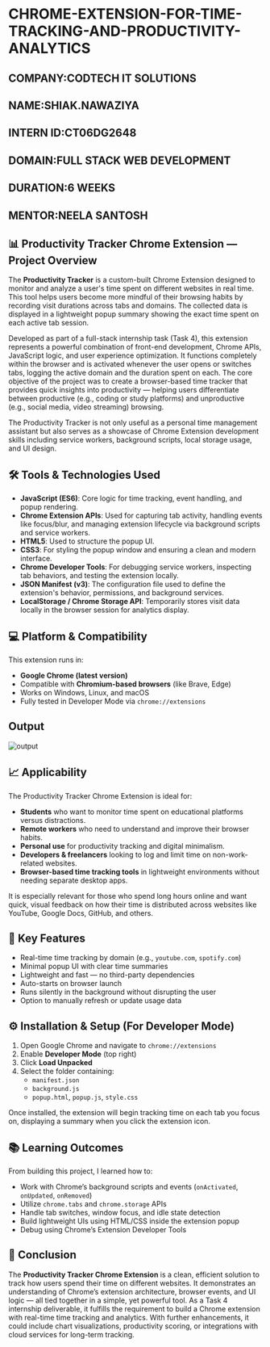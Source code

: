 # CHROME-EXTENSION-FOR-TIME-TRACKING-AND-PRODUCTIVITY-ANALYTICS

## COMPANY:CODTECH IT SOLUTIONS

## NAME:SHIAK.NAWAZIYA

## INTERN ID:CT06DG2648

## DOMAIN:FULL STACK WEB DEVELOPMENT

## DURATION:6 WEEKS

## MENTOR:NEELA SANTOSH

## 📊 Productivity Tracker Chrome Extension — Project Overview

The **Productivity Tracker** is a custom-built Chrome Extension designed to monitor and analyze a user's time spent on different websites in real time. This tool helps users become more mindful of their browsing habits by recording visit durations across tabs and domains. The collected data is displayed in a lightweight popup summary showing the exact time spent on each active tab session.

Developed as part of a full-stack internship task (Task 4), this extension represents a powerful combination of front-end development, Chrome APIs, JavaScript logic, and user experience optimization. It functions completely within the browser and is activated whenever the user opens or switches tabs, logging the active domain and the duration spent on each. The core objective of the project was to create a browser-based time tracker that provides quick insights into productivity — helping users differentiate between productive (e.g., coding or study platforms) and unproductive (e.g., social media, video streaming) browsing.

The Productivity Tracker is not only useful as a personal time management assistant but also serves as a showcase of Chrome Extension development skills including service workers, background scripts, local storage usage, and UI design.



## 🛠 Tools & Technologies Used

- **JavaScript (ES6)**: Core logic for time tracking, event handling, and popup rendering.
- **Chrome Extension APIs**: Used for capturing tab activity, handling events like focus/blur, and managing extension lifecycle via background scripts and service workers.
- **HTML5**: Used to structure the popup UI.
- **CSS3**: For styling the popup window and ensuring a clean and modern interface.
- **Chrome Developer Tools**: For debugging service workers, inspecting tab behaviors, and testing the extension locally.
- **JSON Manifest (v3)**: The configuration file used to define the extension's behavior, permissions, and background services.
- **LocalStorage / Chrome Storage API**: Temporarily stores visit data locally in the browser session for analytics display.



## 💻 Platform & Compatibility

This extension runs in:
- **Google Chrome (latest version)**
- Compatible with **Chromium-based browsers** (like Brave, Edge)
- Works on Windows, Linux, and macOS
- Fully tested in Developer Mode via `chrome://extensions`


## Output

![output](https://github.com/user-attachments/assets/9baf0114-e83d-4d92-b729-efd876b4f63d)



## 📈 Applicability

The Productivity Tracker Chrome Extension is ideal for:
- **Students** who want to monitor time spent on educational platforms versus distractions.
- **Remote workers** who need to understand and improve their browser habits.
- **Personal use** for productivity tracking and digital minimalism.
- **Developers & freelancers** looking to log and limit time on non-work-related websites.
- **Browser-based time tracking tools** in lightweight environments without needing separate desktop apps.

It is especially relevant for those who spend long hours online and want quick, visual feedback on how their time is distributed across websites like YouTube, Google Docs, GitHub, and others.



## 🎯 Key Features

- Real-time time tracking by domain (e.g., `youtube.com`, `spotify.com`)
- Minimal popup UI with clear time summaries
- Lightweight and fast — no third-party dependencies
- Auto-starts on browser launch
- Runs silently in the background without disrupting the user
- Option to manually refresh or update usage data



## ⚙️ Installation & Setup (For Developer Mode)

1. Open Google Chrome and navigate to `chrome://extensions`
2. Enable **Developer Mode** (top right)
3. Click **Load Unpacked**
4. Select the folder containing:
   - `manifest.json`
   - `background.js`
   - `popup.html`, `popup.js`, `style.css`

Once installed, the extension will begin tracking time on each tab you focus on, displaying a summary when you click the extension icon.



## 📚 Learning Outcomes

From building this project, I learned how to:
- Work with Chrome’s background scripts and events (`onActivated`, `onUpdated`, `onRemoved`)
- Utilize `chrome.tabs` and `chrome.storage` APIs
- Handle tab switches, window focus, and idle state detection
- Build lightweight UIs using HTML/CSS inside the extension popup
- Debug using Chrome’s Extension Developer Tools



## 📄 Conclusion

The **Productivity Tracker Chrome Extension** is a clean, efficient solution to track how users spend their time on different websites. It demonstrates an understanding of Chrome’s extension architecture, browser events, and UI logic — all tied together in a simple, yet powerful tool. As a Task 4 internship deliverable, it fulfills the requirement to build a Chrome extension with real-time time tracking and analytics. With further enhancements, it could include chart visualizations, productivity scoring, or integrations with cloud services for long-term tracking.

